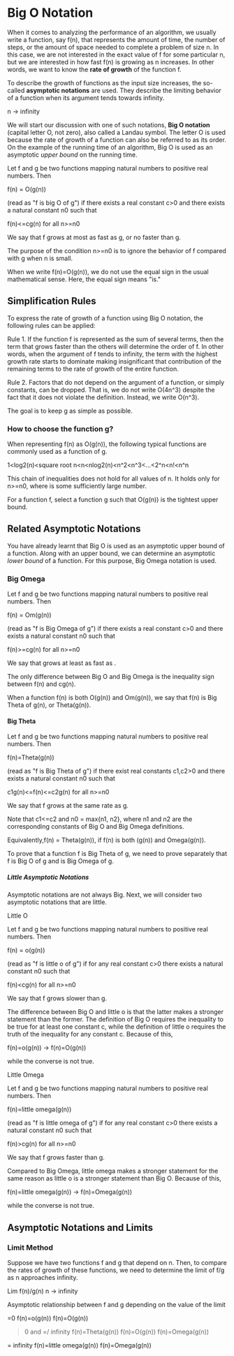 # Big O Notation

When it comes to analyzing the performance of an algorithm, we usually write a
function, say f(n), that represents the amount of time, the number of steps, or
the amount of space needed to complete a problem of size n. In this case, we are
not interested in the exact value of f for some particular n, but we are interested
in how fast f(n) is growing as n increases. In other words, we want to know the
**rate of growth** of the function f.

To describe the growth of functions as the input size increases, the so-called
**asymptotic notations** are used. They describe the limiting behavior of a function
when its argument tends towards infinity.

n -> infinity

We will start our discussion with one of such notations, **Big O notation** (capital
letter O, not zero), also called a Landau symbol. The letter O is used because
the rate of growth of a function can also be referred to as its order. On the example
of the running time of an algorithm, Big O is used as an asymptotic *upper bound*
on the running time.

Let f and g be two functions mapping natural numbers to positive real numbers. Then

f(n) = O(g(n))

(read as "f is big O of g") if there exists a real constant c>0 and there exists
a natural constant n0 such that

f(n)<=cg(n) for all n>=n0

We say that f grows at most as fast as g, or no faster than g.

The purpose of the condition n>=n0 is to ignore the behavior of f compared with g
when n is small.

When we write f(n)=O(g(n)), we do not use the equal sign in the usual mathematical
sense. Here, the equal sign means "is."

## Simplification Rules

To express the rate of growth of a function using Big O notation, the following
rules can be applied:

Rule 1. If the function f is represented as the sum of several terms, then the term
that grows faster than the others will determine the order of f. In other words,
when the argument of f tends to infinity, the term with the highest growth rate
starts to dominate making insignificant that contribution of the remaining terms
to the rate of growth of the entire function.

Rule 2. Factors that do not depend on the argument of a function, or simply
constants, can be dropped. That is, we do not write O(4n^3) despite the fact that
it does not violate the definition. Instead, we write O(n^3).

The goal is to keep g as simple as possible.

### How to choose the function g?

When representing f(n) as O(g(n)), the following typical functions are commonly
used as a function of g.

1<log2(n)<square root n<n<nlog2(n)<n^2<n^3<...<2^n<n!<n^n

This chain of inequalities does not hold for all values of n. It holds only for
n>=n0, where  is some sufficiently large number.

For a function f, select a function g such that O(g(n)) is the tightest upper bound.

## Related Asymptotic Notations

You have already learnt that Big O is used as an asymptotic upper bound of a function.
Along with an upper bound, we can determine an asymptotic *lower bound* of a function.
For this purpose, Big Omega notation is used.

### Big Omega

Let f and g be two functions mapping natural numbers to positive real numbers. Then

f(n) = Om(g(n))

(read as "f is Big Omega of g") if there exists a real constant c>0 and there exists
a natural constant n0 such that

f(n)>=cg(n) for all n>=n0

We say that  grows at least as fast as .

The only difference between Big O and Big Omega is the inequality sign between f(n)
and cg(n).

When a function f(n) is both O(g(n)) and Om(g(n)), we say that f(n) is Big Theta
of g(n), or Theta(g(n)).

#### Big Theta

Let f and g be two functions mapping natural numbers to positive real numbers. Then

f(n)=Theta(g(n))

(read as "f is Big Theta of g") if there exist real constants c1,c2>0 and there
exists a natural constant n0 such that

c1g(n)<=f(n)<=c2g(n) for all n>=n0

We say that f grows at the same rate as g.

Note that c1<=c2 and n0 = max{n1, n2}, where n1 and n2 are the corresponding
constants of Big O and Big Omega definitions.

Equivalently,f(n) = Theta(g(n)), if f(n) is both (g(n)) and Omega(g(n)).

To prove that a function f is Big Theta of g, we need to prove separately that
f is Big O of g and is Big Omega of g.

##### Little Asymptotic Notations

Asymptotic notations are not always Big. Next, we will consider two asymptotic
notations that are little.

Little O

Let f and g be two functions mapping natural numbers to positive real numbers. Then

f(n) = o(g(n))

(read as "f is little o of g") if for any real constant c>0 there exists a natural
constant n0 such that

f(n)<cg(n) for all n>=n0

We say that f grows slower than g.

The difference between Big O and little o is that the latter makes a stronger
statement than the former. The definition of Big O requires the inequality to be
true for at least one constant c, while the definition of little o requires the
truth of the inequality for any constant c. Because of this,

f(n)=o(g(n)) -> f(n)=O(g(n))

while the converse is not true.

Little Omega

Let f and g be two functions mapping natural numbers to positive real numbers. Then

f(n)=little omega(g(n))

(read as "f is little omega of g") if for any real constant c>0 there exists a
natural constant n0 such that

f(n)>cg(n) for all n>=n0

We say that f grows faster than g.

Compared to Big Omega, little omega makes a stronger statement for the same reason
as little o is a stronger statement than Big O. Because of this,

f(n)=little omega(g(n)) -> f(n)=Omega(g(n))

while the converse is not true.

## Asymptotic Notations and Limits

### Limit Method

Suppose we have two functions f and g that depend on n. Then, to compare the rates
of growth of these functions, we need to determine the limit of f/g as n approaches
infinity.

Lim f(n)/g(n) n -> infinity

Asymptotic relationship between f and g depending on the value of the limit

=0
f(n)=o(g(n))
f(n)=O(g(n))

>0 and =/ infinity
f(n)=Theta(g(n))
f(n)=O(g(n))
f(n)=Omega(g(n))

= infinity
f(n)=little omega(g(n))
f(n)=Omega(g(n))

